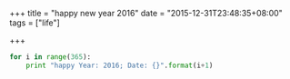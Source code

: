 +++
title = "happy new year 2016"
date = "2015-12-31T23:48:35+08:00"
tags = ["life"]

+++


```python
for i in range(365):
    print "happy Year: 2016; Date: {}".format(i+1)
```
